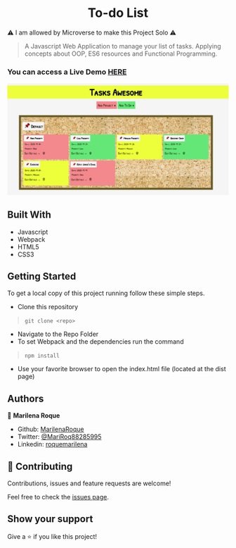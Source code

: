<h1 align="center">To-do List</h1>

⚠️ I am allowed by Microverse to make this Project Solo ⚠️


> A Javascript Web Application to manage your list of tasks. Applying concepts about OOP, ES6 resources and Functional Programming.


### You can access a Live Demo [HERE](https://raw.githack.com/MarilenaRoque/ToDoList/feature/app/dist/index.html)

![Screenshot](./src/images/screenshot.png)



## Built With

- Javascript
- Webpack
- HTML5
- CSS3


## Getting Started

To get a local copy of this project running follow these simple steps.

- Clone this repository
 > `git clone <repo>`
- Navigate to the Repo Folder
- To set Webpack and the dependencies run the command
> `npm install`
- Use your favorite browser to open the index.html file (located at the dist page)


## Authors

👤 **Marilena Roque**

- Github: [MarilenaRoque](https://github.com/MarilenaRoque)
- Twitter: [@MariRoq88285995](https://twitter.com/MariRoq88285995)
- Linkedin: [roquemarilena](https://www.linkedin.com/in/roquemarilena/)


## 🤝 Contributing

Contributions, issues and feature requests are welcome!

Feel free to check the [issues page](issues/).


## Show your support

Give a ⭐️ if you like this project!